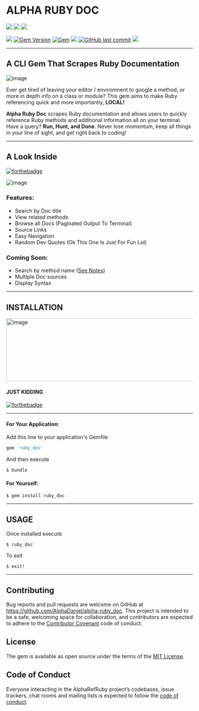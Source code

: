# ALPHA RUBY DOC

![](http://forthebadge.com/images/badges/made-with-ruby.svg)
![](http://forthebadge.com/images/badges/powered-by-electricity.svg)
![](http://forthebadge.com/images/badges/pretty-risque.svg)

![](https://img.shields.io/badge/Init--Release-Jan--2018-orange.svg)
[![Gem Version](https://badge.fury.io/rb/ruby_doc.svg)](https://badge.fury.io/rb/ruby_doc)
[![Gem](https://img.shields.io/gem/dt/ruby_doc.svg)](https://rubygems.org/gems/ruby_doc)
![](https://img.shields.io/badge/gem--series-alpha--docs-blue.svg)
[![GitHub last commit](https://img.shields.io/github/last-commit/AlphaDaniel/alpha-ruby_doc.svg)](https://github.com/AlphaDaniel/alpha-ruby_doc/commits/master)
[![](https://img.shields.io/badge/A-C-red.svg)](http://a1phacoding.com/)

---
## A CLI Gem That Scrapes Ruby Documentation

![image](https://images.huffingtonpost.com/2013-08-23-tumblr_m08celcrnT1r3isxuo1_500.gif)

Ever get tired of leaving your editor / environment to google a method, or more in depth info on a class or module? This gem aims to make Ruby referencing quick and more importantly, **LOCAL!**

**Alpha Ruby Doc** scrapes Ruby documentation and allows users to quickly reference Ruby methods and additional information all on your terminal. Have a query? **Run, Hunt, and Done**. Never lose momentum, keep all things in your line of sight, and get right back to coding!

---
## A Look Inside
[![forthebadge](http://forthebadge.com/images/badges/thats-how-they-get-you.svg)](http://forthebadge.com)

![image](https://i.imgur.com/NmincSX.gif)
### Features:
* Search by Doc title
* View related methods
* Browse all Docs (Paginated Output To Terminal)
* Source Links
* Easy Navigation
* Random Dev Quotes (Ok This One Is Just For Fun Lol)

### Coming Soon:
* Search by method name ([See Notes](https://github.com/AlphaDaniel/alpha-ruby_doc/blob/master/Notes.md))
* Multiple Doc sources
* Display Syntax

---
## INSTALLATION

<img src="https://i.imgur.com/AeHWQj8.gif" alt="image" width="790" height="170" align="middle">

#### JUST KIDDING
[![forthebadge](http://forthebadge.com/images/badges/check-it-out.svg)](http://forthebadge.com)

---
#### For Your Application:

Add this line to your application's Gemfile

```ruby
gem 'ruby_doc'
```

And then execute

    $ bundle

#### For Yourself:

    $ gem install ruby_doc


---
## USAGE

Once installed execute

    $ ruby_doc
    
To exit 

    $ exit!
    
---
## Contributing

Bug reports and pull requests are welcome on GitHub at https://github.com/AlphaDaniel/alpha-ruby_doc. This project is intended to be a safe, welcoming space for collaboration, and contributors are expected to adhere to the [Contributor Covenant](http://contributor-covenant.org) code of conduct.

## License

The gem is available as open source under the terms of the [MIT License](https://opensource.org/licenses/MIT).

## Code of Conduct

Everyone interacting in the AlphaRefRuby project’s codebases, issue trackers, chat rooms and mailing lists is expected to follow the [code of conduct](https://github.com/[USERNAME]/ruby_doc/blob/master/CODE_OF_CONDUCT.md).



